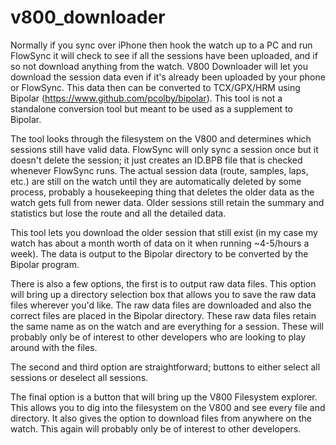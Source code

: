 v800_downloader
===============

Normally if you sync over iPhone then hook the watch up to a PC and run FlowSync it will check to see if all the sessions have been uploaded, and if so not download anything from the watch. V800 Downloader will let you download the session data even if it's already been uploaded by your phone or FlowSync. This data then can be converted to TCX/GPX/HRM using Bipolar (https://www.github.com/pcolby/bipolar). This tool is not a standalone conversion tool but meant to be used as a supplement to Bipolar.

The tool looks through the filesystem on the V800 and determines which sessions still have valid data. FlowSync will only sync a session once but it doesn't delete the session; it just creates an ID.BPB file that is checked whenever FlowSync runs. The actual session data (route, samples, laps, etc.) are still on the watch until they are automatically deleted by some process, probably a housekeeping thing that deletes the older data as the watch gets full from newer data. Older sessions still retain the summary and statistics but lose the route and all the detailed data.

This tool lets you download the older session that still exist (in my case my watch has about a month worth of data on it when running ~4-5/hours a week). The data is output to the Bipolar directory to be converted by the Bipolar program.

There is also a few options, the first is to output raw data files. This option will bring up a directory selection box that allows you to save the raw data files wherever you'd like. The raw data files are downloaded and also the correct files are placed in the Bipolar directory. These raw data files retain the same name as on the watch and are everything for a session. These will probably only be of interest to other developers who are looking to play around with the files.

The second and third option are straightforward; buttons to either select all sessions or deselect all sessions.

The final option is a button that will bring up the V800 Filesystem explorer. This allows you to dig into the filesystem on the V800 and see every file and directory. It also gives the option to download files from anywhere on the watch. This again will probably only be of interest to other developers.
